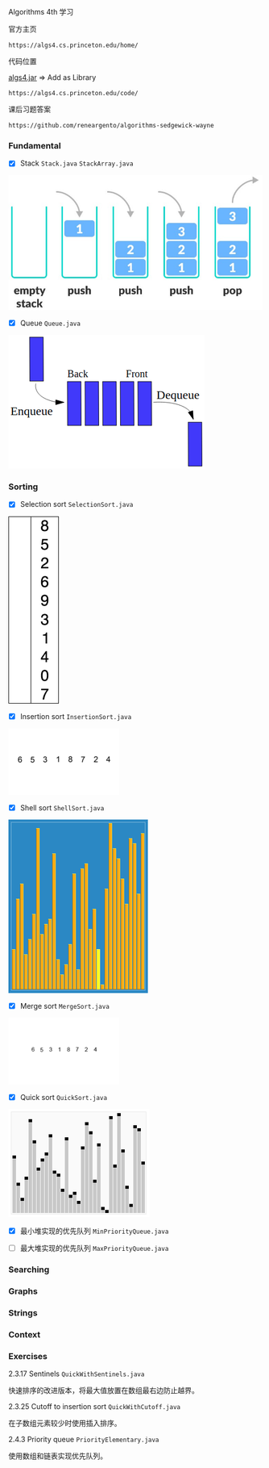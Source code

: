 Algorithms 4th 学习

官方主页

```
https://algs4.cs.princeton.edu/home/
```

代码位置

[algs4.jar](https://algs4.cs.princeton.edu/code/algs4.jar) => Add as Library

```
https://algs4.cs.princeton.edu/code/
```

课后习题答案

```
https://github.com/reneargento/algorithms-sedgewick-wayne
```

### Fundamental

- [x] Stack `Stack.java` `StackArray.java`

![Stack](../res/stack.jpeg)

- [x] Queue `Queue.java`

![Queue](../res/queue.png)

### Sorting

- [x] Selection sort `SelectionSort.java`

![Selection sort](../res/selection-sort.gif)

- [x] Insertion sort `InsertionSort.java`

![Insertion sort](../res/insertion-sort.gif)

- [x] Shell sort `ShellSort.java`

![Shell sort](../res/shellsort.gif)

- [x] Merge sort `MergeSort.java`

![Merge sort](../res/mergesort.gif)

- [x] Quick sort `QuickSort.java`

![Quick sort](../res/quicksort.gif)

- [x] 最小堆实现的优先队列 `MinPriorityQueue.java`

- [ ] 最大堆实现的优先队列 `MaxPriorityQueue.java`


### Searching

### Graphs

### Strings

### Context

### Exercises

2.3.17 Sentinels `QuickWithSentinels.java`

快速排序的改进版本，将最大值放置在数组最右边防止越界。

2.3.25 Cutoff to insertion sort `QuickWithCutoff.java`

在子数组元素较少时使用插入排序。

2.4.3 Priority queue `PriorityElementary.java`

使用数组和链表实现优先队列。
